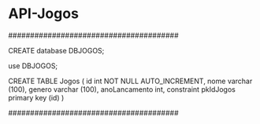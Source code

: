 # API-Jogos

#######################################

CREATE database DBJOGOS;

use DBJOGOS;

CREATE TABLE Jogos
(
	id int NOT NULL AUTO_INCREMENT,
    nome varchar (100),
    genero varchar (100),
    anoLancamento int,
    constraint pkIdJogos primary key (id)
)

#######################################
